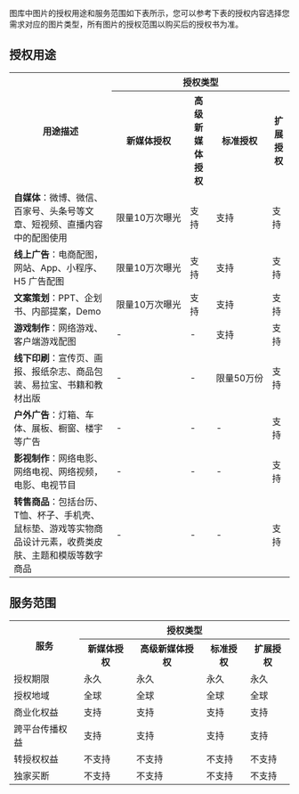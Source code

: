 图库中图片的授权用途和服务范围如下表所示，您可以参考下表的授权内容选择您需求对应的图片类型，所有图片的授权范围以购买后的授权书为准。

## 授权用途
<table> 
   <tr>
      <th rowspan="2">用途描述</th>
			<th colspan="4"><center>授权类型</center></th>
   </tr>
   <tr>
      <th>新媒体授权</th>
      <th>高级新媒体授权</th>
      <th>标准授权</th>
      <th>扩展授权</th>
   </tr>
   <tr>
	 <td><b>自媒体</b>：微博、微信、百家号、头条号等文章、短视频、直播内容中的配图使用</td>
      <td nowrap="nowrap">限量10万次曝光</td>
      <td>支持</td>
      <td>支持</td>
      <td>支持</td>
   </tr>
   <tr>
      <td><b>线上广告</b>：电商配图，网站、App、小程序、H5 广告配图</td>
      <td>限量10万次曝光</td>
      <td>支持</td>
      <td>支持</td>
      <td>支持</td>
   </tr>
   <tr>
      <td><b>文案策划</b>：PPT、企划书、内部提案，Demo</td>
      <td>限量10万次曝光</td>
      <td>支持</td>
      <td>支持</td>
      <td>支持</td>
   </tr>
   <tr>
      <td><b>游戏制作</b>：网络游戏、客户端游戏配图</td>
      <td>-</td>
      <td>-</td>
      <td>支持</td>
      <td>支持</td>
   </tr>
   <tr>
      <td><b>线下印刷</b>：宣传页、画报、报纸杂志、商品包装、易拉宝、书籍和教材出版</td>
      <td>-</td>
      <td>-</td>
      <td nowrap="nowrap">限量50万份</td>
      <td>支持</td>
   </tr>
   <tr>
      <td><b>户外广告</b>：灯箱、车体、展板、橱窗、楼宇等广告</td>
      <td>-</td>
      <td>-</td>
      <td>-</td>
      <td>支持</td>
   </tr>
   <tr>
      <td><b>影视制作</b>：网络电影、网络电视、网络视频，电影、电视节目</td>
      <td>-</td>
      <td>-</td>
      <td>-</td>
      <td>支持</td>
   </tr>
   <tr>
      <td><b>转售商品</b>：包括台历、T恤、杯子、手机壳、鼠标垫、游戏等实物商品设计元素，收费类皮肤、主题和模版等数字商品</td>
      <td>-</td>
      <td>-</td>
      <td>-</td>
      <td>支持</td>
   </tr>
</table>



## 服务范围


<table>
   <tr>
      <th rowspan="2">服务</th>
			<th colspan="4"><center>授权类型</center></th>
   </tr>
   <tr>
      <th>新媒体授权</th>
      <th>高级新媒体授权</th>
      <th>标准授权</th>
      <th>扩展授权</th>
   </tr>
   <tr>
      <td>授权期限</td>
      <td>永久</td>
      <td>永久</td>
      <td>永久</td>
      <td>永久</td>
   </tr>
   <tr>
      <td>授权地域</td>
      <td>全球</td>
      <td>全球</td>
      <td>全球</td>
      <td>全球</td>
   </tr>
   <tr>
      <td>商业化权益</td>
      <td>支持</td>
      <td>支持</td>
      <td>支持</td>
      <td>支持</td>
   </tr>
   <tr>
      <td>跨平台传播权益</td>
      <td>支持</td>
      <td>支持</td>
      <td>支持</td>
      <td>支持</td>
   </tr>
   <tr>
      <td>转授权权益</td>
      <td>不支持</td>
      <td>不支持</td>
      <td>不支持</td>
      <td>不支持</td>
   </tr>
   <tr>
      <td>独家买断</td>
      <td>不支持</td>
      <td>不支持</td>
      <td>不支持</td>
      <td>不支持</td>
   </tr>
</table>
